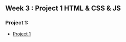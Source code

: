 ## Week 3 : Project 1 HTML & CSS & JS


### Project 1:

- [Project 1](https://github.com/Tuwaiq-1000-JS-al-Baha/First_Project)
